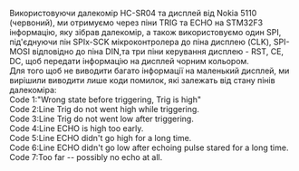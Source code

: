 Використовуючи далекомір HC-SR04 та дисплей від Nokia 5110 (червоний), ми отримуємо через піни TRIG та ECHO на STM32F3 
інформацію, яку зібрав далекомір, а також використовуємо один SPI, під'єднуючи пін SPIx-SCK мікроконтролера до 
піна дисплею (CLK), SPI-MOSI відповідно до піна DIN,та три піни керування дисплею - RST, CE, DC, щоб передати 
інформацію на дисплей чорним кольором.<br />
Для того щоб не виводити багато інформації на маленький дисплей, ми вирішили виводити лише коди помилок, 
які залежать від стану пінів далекоміра:<br />
Code 1:"Wrong state before triggering, Trig is high"<br />
Code 2:Line Trig do not went high while triggering.<br />
Code 3:Line Trig do not went low after triggering.<br />
Code 4:Line ECHO is high too early.<br />
Code 5:Line ECHO didn't go high for a long time.<br />
Code 6:Line ECHO didn't go low after echoing pulse stared for a long time.<br />
Code 7:Too far -- possibly no echo at all.

